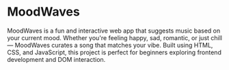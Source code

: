 # MoodWaves
MoodWaves is a fun and interactive web app that suggests music based on your current mood. Whether you're feeling happy, sad, romantic, or just chill — MoodWaves curates a song that matches your vibe.  Built using HTML, CSS, and JavaScript, this project is perfect for beginners exploring frontend development and DOM interaction.
